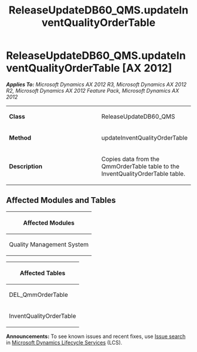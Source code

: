 ﻿---
title: ReleaseUpdateDB60_QMS.updateInventQualityOrderTable
TOCTitle: ReleaseUpdateDB60_QMS.updateInventQualityOrderTable
ms:assetid: 8ee59723-09e2-d7c7-14f8-8fcd4a65bc40
ms:mtpsurl: https://msdn.microsoft.com/en-us/library/JJ736519(v=AX.60)
ms:contentKeyID: 49709708
ms.date: 05/18/2015
mtps_version: v=AX.60
---

# ReleaseUpdateDB60\_QMS.updateInventQualityOrderTable [AX 2012]


_**Applies To:** Microsoft Dynamics AX 2012 R3, Microsoft Dynamics AX 2012 R2, Microsoft Dynamics AX 2012 Feature Pack, Microsoft Dynamics AX 2012_

<table>
<colgroup>
<col style="width: 50%" />
<col style="width: 50%" />
</colgroup>
<tbody>
<tr class="odd">
<td><p><strong>Class</strong></p></td>
<td><p>ReleaseUpdateDB60_QMS</p></td>
</tr>
<tr class="even">
<td><p><strong>Method</strong></p></td>
<td><p>updateInventQualityOrderTable</p></td>
</tr>
<tr class="odd">
<td><p><strong>Description</strong></p></td>
<td><p>Copies data from the QmmOrderTable table to the InventQualityOrderTable table.</p></td>
</tr>
</tbody>
</table>


## Affected Modules and Tables

<table>
<colgroup>
<col style="width: 100%" />
</colgroup>
<thead>
<tr class="header">
<th><p>Affected Modules</p></th>
</tr>
</thead>
<tbody>
<tr class="odd">
<td><p>Quality Management System</p></td>
</tr>
</tbody>
</table>


<table>
<colgroup>
<col style="width: 100%" />
</colgroup>
<thead>
<tr class="header">
<th><p>Affected Tables</p></th>
</tr>
</thead>
<tbody>
<tr class="odd">
<td><p>DEL_QmmOrderTable</p></td>
</tr>
<tr class="even">
<td><p>InventQualityOrderTable</p></td>
</tr>
</tbody>
</table>

  
**Announcements:** To see known issues and recent fixes, use [Issue search](http://go.microsoft.com/fwlink/?linkid=389258) in [Microsoft Dynamics Lifecycle Services](http://go.microsoft.com/fwlink/?linkid=306505) (LCS).

